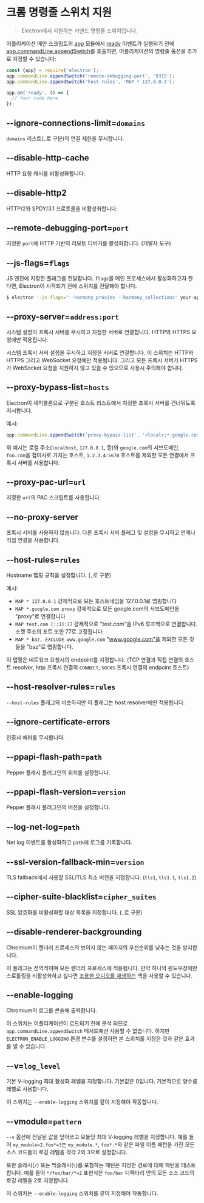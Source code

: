 ﻿# 크롬 명령줄 스위치 지원

> Electron에서 지원하는 커맨드 명령줄 스위치입니다.

어플리케이션 메인 스크립트의 [app][app] 모듈에서 [ready][ready] 이벤트가 실행되기
전에 [app.commandLine.appendSwitch][append-switch]를 호출하면, 어플리케이션의
명령줄 옵션을 추가로 지정할 수 있습니다:

```javascript
const {app} = require('electron');
app.commandLine.appendSwitch('remote-debugging-port', '8315');
app.commandLine.appendSwitch('host-rules', 'MAP * 127.0.0.1');

app.on('ready', () => {
  // Your code here
});
```

## --ignore-connections-limit=`domains`

`domains` 리스트(`,`로 구분)의 연결 제한을 무시합니다.

## --disable-http-cache

HTTP 요청 캐시를 비활성화합니다.

## --disable-http2

HTTP/2와 SPDY/3.1 프로토콜을 비활성화합니다.

## --remote-debugging-port=`port`

지정한 `port`에 HTTP 기반의 리모트 디버거를 활성화합니다. (개발자 도구)

## --js-flags=`flags`

JS 엔진에 지정한 플래그를 전달합니다. `flags`를 메인 프로세스에서 활성화하고자 한다면,
Electron이 시작되기 전에 스위치를 전달해야 합니다.

```bash
$ electron --js-flags="--harmony_proxies --harmony_collections" your-app
```

## --proxy-server=`address:port`

시스템 설정의 프록시 서버를 무시하고 지정한 서버로 연결합니다. HTTP와 HTTPS 요청에만
적용됩니다.

시스템 프록시 서버 설정을 무시하고 지정한 서버로 연결합니다. 이 스위치는 HTTP와 HTTPS
그리고 WebSocket 요청에만 적용됩니다. 그리고 모든 프록시 서버가 HTTPS가 WebSocket
요청을 지원하지 않고 있을 수 있으므로 사용시 주의해야 합니다.

## --proxy-bypass-list=`hosts`

Electron이 세미콜론으로 구분된 호스트 리스트에서 지정한 프록시 서버를 건너뛰도록
지시합니다.

예시:

```javascript
app.commandLine.appendSwitch('proxy-bypass-list', '<local>;*.google.com;*foo.com;1.2.3.4:5678');
```

위 예시는 로컬 주소(`localhost`, `127.0.0.1`, 등)와 `google.com`의 서브도메인,
`foo.com`을 접미사로 가지는 호스트, `1.2.3.4:5678` 호스트를 제외한 모든 연결에서
프록시 서버를 사용합니다.

## --proxy-pac-url=`url`

지정한 `url`의 PAC 스크립트를 사용합니다.

## --no-proxy-server

프록시 서버를 사용하지 않습니다. 다른 프록시 서버 플래그 및 설정을 무시하고 언제나 직접
연결을 사용합니다.

## --host-rules=`rules`

Hostname 맵핑 규칙을 설정합니다. (`,`로 구분)

예시:

* `MAP * 127.0.0.1` 강제적으로 모든 호스트네임을 127.0.0.1로 맵핑합니다
* `MAP *.google.com proxy` 강제적으로 모든 google.com의 서브도메인을 "proxy"로
  연결합니다
* `MAP test.com [::1]:77` 강제적으로 "test.com"을 IPv6 루프백으로 연결합니다.
  소켓 주소의 포트 또한 77로 고정됩니다.
* `MAP * baz, EXCLUDE www.google.com` "www.google.com"을 제외한 모든 것들을
  "baz"로 맵핑합니다.

이 맵핑은 네트워크 요청시의 endpoint를 지정합니다. (TCP 연결과 직접 연결의 호스트
resolver, http 프록시 연결의 `CONNECT`, `SOCKS` 프록시 연결의 endpoint 호스트)

## --host-resolver-rules=`rules`

`--host-rules` 플래그와 비슷하지만 이 플래그는 host resolver에만 적용됩니다.

## --ignore-certificate-errors

인증서 에러를 무시합니다.

## --ppapi-flash-path=`path`

Pepper 플래시 플러그인의 위치를 설정합니다.

## --ppapi-flash-version=`version`

Pepper 플래시 플러그인의 버전을 설정합니다.

## --log-net-log=`path`

Net log 이벤트를 활성화하고 `path`에 로그를 기록합니다.

## --ssl-version-fallback-min=`version`

TLS fallback에서 사용할 SSL/TLS 최소 버전을 지정합니다. (`tls1`, `tls1.1`, `tls1.2`)

## --cipher-suite-blacklist=`cipher_suites`

SSL 암호화를 비활성화할 대상 목록을 지정합니다. (`,`로 구분)

## --disable-renderer-backgrounding

Chromium이 렌더러 프로세스의 보이지 않는 페이지의 우선순위를 낮추는 것을 방지합니다.

이 플래그는 전역적이며 모든 렌더러 프로세스에 적용됩니다. 만약 하나의 윈도우창에만
스로틀링을 비활성화하고 싶다면 [조용한 오디오를 재생하는][play-silent-audio] 핵을 사용할
수 있습니다.

## --enable-logging

Chromium의 로그를 콘솔에 출력합니다.

이 스위치는 어플리케이션이 로드되기 전에 분석 되므로 `app.commandLine.appendSwitch`
메서드에선 사용할 수 없습니다. 하지만 `ELECTRON_ENABLE_LOGGING` 환경 변수를 설정하면
본 스위치를 지정한 것과 같은 효과를 낼 수 있습니다.

## --v=`log_level`

기본 V-logging 최대 활성화 레벨을 지정합니다. 기본값은 0입니다. 기본적으로 양수를
레벨로 사용합니다.

이 스위치는 `--enable-logging` 스위치를 같이 지정해야 작동합니다.

## --vmodule=`pattern`

`--v` 옵션에 전달된 값을 덮어쓰고 모듈당 최대 V-logging 레벨을 지정합니다.
예를 들어 `my_module=2,foo*=3`는 `my_module.*`, `foo*.*`와 같은 파일 이름 패턴을
가진 모든 소스 코드들의 로깅 레벨을 각각 2와 3으로 설정합니다.

또한 슬래시(`/`) 또는 백슬래시(`\`)를 포함하는 패턴은 지정한 경로에 대해 패턴을 테스트
합니다. 예를 들어 `*/foo/bar/*=2` 표현식은 `foo/bar` 디렉터리 안의 모든 소스 코드의
로깅 레벨을 2로 지정합니다.

이 스위치는 `--enable-logging` 스위치를 같이 지정해야 작동합니다.

[app]: app.md
[append-switch]: app.md#appcommandlineappendswitchswitch-value
[ready]: app.md#event-ready
[play-silent-audio]: https://github.com/atom/atom/pull/9485/files
